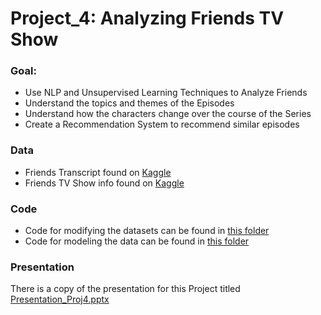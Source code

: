 # Project_4: Analyzing Friends TV Show

### Goal:
- Use NLP and Unsupervised Learning Techniques to Analyze Friends
- Understand the topics and themes of the Episodes 
- Understand how the characters change over the course of the Series
- Create a Recommendation System to recommend similar episodes

### Data
- Friends Transcript found on [Kaggle](https://www.kaggle.com/ryanstonebraker/friends-transcript)
- Friends TV Show info found on [Kaggle](https://www.kaggle.com/rezaghari/friends-series-dataset)

### Code
- Code for modifying the datasets can be found in [this folder](https://github.com/lucy-allen/Project_4/tree/master/CSV_Creation_Notebooks)
- Code for modeling the data can be found in [this folder](https://github.com/lucy-allen/Project_4/tree/master/Modeling_Notebook)

### Presentation  
There is a copy of the presentation for this Project titled [Presentation_Proj4.pptx](https://github.com/lucy-allen/Project_4/blob/master/Presentation_Proj4.pptx)
